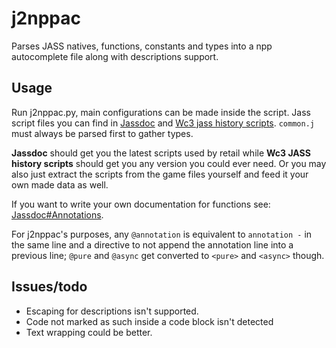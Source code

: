 # j2nppac

Parses JASS natives, functions, constants and types into a npp autocomplete file along with descriptions support.

## Usage

Run j2nppac.py, main configurations can be made inside the script.
Jass script files you can find in [Jassdoc](https://github.com/lep/jassdoc) and [Wc3 jass history scripts](https://github.com/Luashine/wc3-jass-history-scripts). `common.j` must always be parsed first to gather types.

**Jassdoc** should get you the latest scripts used by retail while **Wc3 JASS history scripts** should get you any version you could ever need.
Or you may also just extract the scripts from the game files yourself and feed it your own made data as well.

If you want to write your own documentation for functions see: [Jassdoc#Annotations](https://github.com/lep/jassdoc?tab=readme-ov-file#how-to-write-annotations).

For j2nppac's purposes, any `@annotation` is equivalent to `annotation -` in the same line and a directive to not append the annotation line into a previous line; `@pure` and `@async` get converted to `<pure>` and `<async>` though.


## Issues/todo

* Escaping for descriptions isn't supported.
* Code not marked as such inside a code block isn't detected
* Text wrapping could be better.
